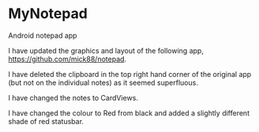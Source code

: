 # MyNotepad
Android notepad app

I have updated the graphics and layout of the following app, https://github.com/mick88/notepad. 

I have deleted the clipboard in the top right hand corner of the original app (but not on the individual notes) as it seemed superfluous.

I have changed the notes to CardViews.

I have changed the colour to Red from black and added a slightly different shade of red statusbar.

